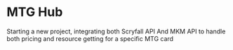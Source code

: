 # MTG Hub

Starting a new project, integrating both Scryfall API And MKM API to handle both pricing and resource getting for a specific MTG card
